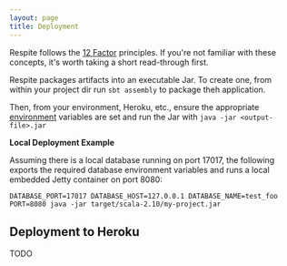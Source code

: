 ```yaml
---
layout: page
title: Deployment
---
```


<p class="message">
  Respite follows the <a href="http://12factor.net/">12 Factor</a> principles. If you're not familiar with these concepts, it's worth taking a short read-through first.
</p>

Respite packages artifacts into an executable Jar. To create one, from within your project dir run `sbt assembly` to package theh application.

Then, from your environment, Heroku, etc., ensure the appropriate [environment](http://12factor.net/config) variables are set and run the Jar with `java -jar <output-file>.jar`

**Local Deployment Example**

Assuming there is a local database running on port 17017, the following exports the required database environment variables and runs a local embedded Jetty container on port 8080:

`DATABASE_PORT=17017 DATABASE_HOST=127.0.0.1 DATABASE_NAME=test_foo PORT=8080 java -jar target/scala-2.10/my-project.jar`

## Deployment to Heroku

TODO